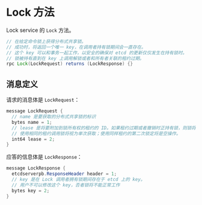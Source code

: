 # Lock 方法

Lock service 的 `Lock` 方法。

```java
// 在给定命令锁上获得分布式共享锁。
// 成功时，将返回一个唯一 key，在调用者持有锁期间会一直存在。
// 这个 key 可以和事务一起工作，以安全的确保对 etcd 的更新仅仅发生在持有锁时。
// 锁被持有直到在 key 上调用解锁或者和所有者关联的租约过期。
rpc Lock(LockRequest) returns (LockResponse) {}
```

## 消息定义

请求的消息体是 `LockRequest`：

```java
message LockRequest {
  // name 是要获取的分布式共享锁的标识
  bytes name = 1;
  // lease 是将要附加到锁所有权的租约的 ID。如果租约过期或者撤销时正持有锁，则锁将自动释放。
  // 使用相同的租约调用锁将视为单次获取；使用同样租约的第二次锁定将是空操作。
  int64 lease = 2;
}
```

应答的信息体是 `LockResponse`：

```java
message LockResponse {
  etcdserverpb.ResponseHeader header = 1;
  // key 是在 Lock 调用者拥有锁期间存在于 etcd 上的 key。
  // 用户不可以修改这个 key，否者锁将不能正常工作
  bytes key = 2;
}
```



